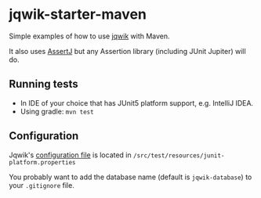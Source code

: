 # jqwik-starter-maven

Simple examples of how to use [jqwik](https://jqwik.net) with Maven.

It also uses [AssertJ](https://joel-costigliola.github.io/assertj/) but any
Assertion library (including JUnit Jupiter) will do.

## Running tests

- In IDE of your choice that has JUnit5 platform support, e.g. IntelliJ IDEA.
- Using gradle: `mvn test`

## Configuration

Jqwik's
[configuration file](https://jqwik.net/docs/current/user-guide.html#jqwik-configuration)
is located in `/src/test/resources/junit-platform.properties`

You probably want to add the database name (default is `jqwik-database`)
to your `.gitignore` file.
